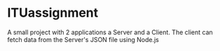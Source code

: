 # ITUassignment
A small project with 2 applications a Server and a Client. The client can fetch data from the Server's JSON file using Node.js
